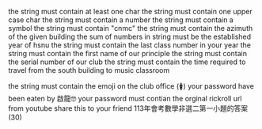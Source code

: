 the string must contain at least one char
the string must contain one upper case char
the string must contain a number
the string must contain a symbol
the string must contain "cnmc"
the string must contain the azimuth of the given building
the sum of numbers in string must be the established year of hsnu
the string must contain the last class number in your year
the string must contain the first name of our principle
the string must contain the serial number of our club
the string must contain the time required to travel from the south building to music classroom
<!-- there will be a bottom if you press it will add the song of hsnu in the password. Every ten seconds, one word will disappear. Keep at least one word to stay alive. -->
the string must contain the emoji on the club office (🚺)
your password have been eaten by 啟龍🤓
your password must contian the orginal rickroll url from youtube
share this to your friend
113年會考數學非選二第一小題的答案 (30)
